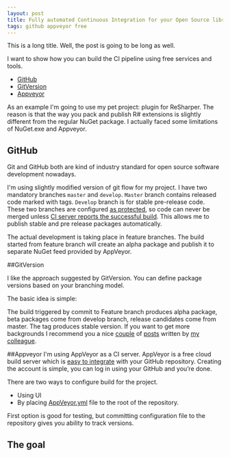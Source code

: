 ```yaml
---
layout: post
title: Fully automated Continuous Integration for your Open Source library for free
tags: github appveyor free
---
```


This is a long title. Well, the post is going to be long as well.

I want to show how you can build the CI pipeline using free services and tools.

* [GitHub](https://github.com) 
* [GitVersion](https://github.com/GitTools/GitVersion)
* [Appveyor](http://www.appveyor.com/) 

As an example I'm going to use my pet project: plugin for ReSharper. The reason is that the way you pack and publish R# extensions is slightly different from the regular NuGet package. I actually faced some limitations of NuGet.exe and Appveyor.

## GitHub 
Git and GitHub both are kind of industry standard for open source software development nowadays.  

I'm using slightly modified version of git flow for my project. I have two mandatory branches `master` and `develop`. 
`Master` branch contains released code marked with tags. `Develop` branch is for stable pre-release code. 
These two branches are configured [as protected][ProtectedBranches], so code can never be merged unless [CI server reports the successful build][ProtectedMerge]. This allows me to publish stable and pre release packages automatically.

The actual development is taking place in feature branches. The build started from feature branch will create an alpha package and publish it to separate NuGet feed provided by AppVeyor.

##GitVersion

I like the approach suggested by GitVersion. You can define package versions based on your branching model. 

The basic idea is simple: 

The build triggered by commit to Feature branch produces alpha package, beta packages come from develop branch, release candidates come from master. 
The tag produces stable version. 
If you want to get more backgrounds I recommend you a nice [couple][GVSemVer] of [posts][GVSemVer2] written by [my colleague](https://twitter.com/gusztavvargadr). 

##Appveyor 
I'm using AppVeyor as a CI server.
AppVeyor is a free cloud build server which is [easy to integrate][AppVeyorGitHub] with your GitHub repository.
Creating the account is simple, you can log in using your GitHub and you’re done. 

There are two ways to configure build for the project. 
* Using UI 
* By placing [AppVeyor.yml](http://www.appveyor.com/docs/appveyor-yml) file to the root of the repository. 

First option is good for testing, but committing configuration file to the repository gives you ability to track versions. 

## The goal




[ProtectedBranches]: https://help.github.com/articles/about-protected-branches/
[ProtectedMerge]: https://github.com/blog/2051-protected-branches-and-required-status-checks
[GVSemVer]: http://gusztavvargadr.github.io/2015/09/20/1-everyday-gitflow-and-semantic-versioning/
[GVSemVer2]: http://gusztavvargadr.github.io/2015/10/30/2-gitversion-to-the-rescue/
[AppVeyorGitHub]: http://www.appveyor.com/docs